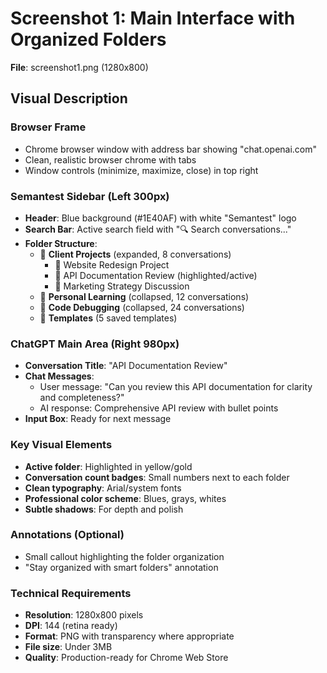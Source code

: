 # Screenshot 1: Main Interface with Organized Folders
**File**: screenshot1.png (1280x800)

## Visual Description

### Browser Frame
- Chrome browser window with address bar showing "chat.openai.com"
- Clean, realistic browser chrome with tabs
- Window controls (minimize, maximize, close) in top right

### Semantest Sidebar (Left 300px)
- **Header**: Blue background (#1E40AF) with white "Semantest" logo
- **Search Bar**: Active search field with "🔍 Search conversations..."
- **Folder Structure**:
  - 📁 **Client Projects** (expanded, 8 conversations)
    - 📄 Website Redesign Project
    - 📄 API Documentation Review (highlighted/active)
    - 📄 Marketing Strategy Discussion
  - 📁 **Personal Learning** (collapsed, 12 conversations)
  - 📁 **Code Debugging** (collapsed, 24 conversations)
  - 📝 **Templates** (5 saved templates)

### ChatGPT Main Area (Right 980px)
- **Conversation Title**: "API Documentation Review"
- **Chat Messages**:
  - User message: "Can you review this API documentation for clarity and completeness?"
  - AI response: Comprehensive API review with bullet points
- **Input Box**: Ready for next message

### Key Visual Elements
- **Active folder**: Highlighted in yellow/gold
- **Conversation count badges**: Small numbers next to each folder
- **Clean typography**: Arial/system fonts
- **Professional color scheme**: Blues, grays, whites
- **Subtle shadows**: For depth and polish

### Annotations (Optional)
- Small callout highlighting the folder organization
- "Stay organized with smart folders" annotation

### Technical Requirements
- **Resolution**: 1280x800 pixels
- **DPI**: 144 (retina ready)
- **Format**: PNG with transparency where appropriate
- **File size**: Under 3MB
- **Quality**: Production-ready for Chrome Web Store